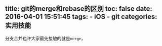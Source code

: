 title: git的merge和rebase的区别
toc: false
date: 2016-04-01 15:51:45
tags: 
	- iOS
	- git
categories: 实用技能
---
分支合并也许大家最先接触的就是``merge``，